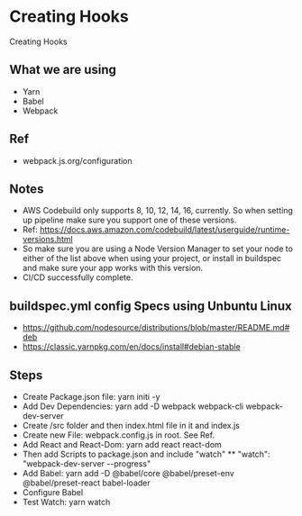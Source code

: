 # Creating Hooks

Creating Hooks

## What we are using

- Yarn
- Babel
- Webpack

## Ref

- webpack.js.org/configuration

## Notes

- AWS Codebuild only supports 8, 10, 12, 14, 16, currently. So when setting up pipeline make sure you support one of these versions.
- Ref: https://docs.aws.amazon.com/codebuild/latest/userguide/runtime-versions.html
- So make sure you are using a Node Version Manager to set your node to either of the list above when using your project, or install in buildspec and make sure your app works with this version.
- CI/CD successfully complete.

## buildspec.yml config Specs using Unbuntu Linux

- https://github.com/nodesource/distributions/blob/master/README.md#deb
- https://classic.yarnpkg.com/en/docs/install#debian-stable

## Steps

- Create Package.json file: yarn initi -y
- Add Dev Dependencies: yarn add -D webpack webpack-cli webpack-dev-server
- Create /src folder and then index.html file in it and index.js
- Create new File: webpack.config.js in root. See Ref.
- Add React and React-Dom: yarn add react react-dom
- Then add Scripts to package.json and include "watch"
  \*\* "watch": "webpack-dev-server --progress"
- Add Babel: yarn add -D @babel/core @babel/preset-env @babel/preset-react babel-loader
- Configure Babel
- Test Watch: yarn watch
